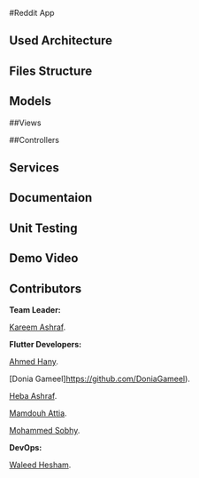 #Reddit App

## Used Architecture

## Files Structure

## Models

##Views

##Controllers

## Services

## Documentaion

## Unit Testing

## Demo Video

## Contributors

**Team Leader:**

[Kareem Ashraf](https://github.com/kareem37).

**Flutter Developers:**

[Ahmed Hany](https://github.com/Ahmed-H300).

[Donia Gameel]https://github.com/DoniaGameel).

[Heba Ashraf](https://github.com/hebaashraf21).

[Mamdouh Attia](https://github.com/Mamdouh-Attia).

[Mohammed Sobhy](https://github.com/Sobhiu).

**DevOps:**

[Waleed Hesham](https://github.com/waleedhesham446).

